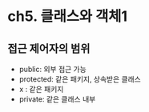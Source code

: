 # ch5. 클래스와 객체1

## 접근 제어자의 범위

- public: 외부 접근 가능
- protected: 같은 패키지, 상속받은 클래스
- x : 같은 패키지
- private: 같은 클래스 내부